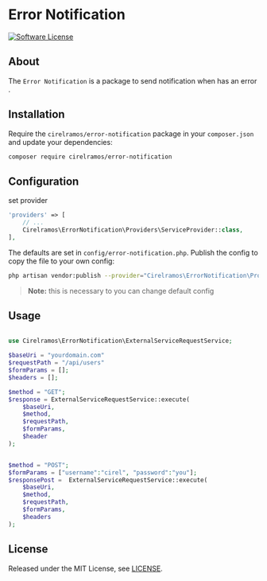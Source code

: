 # Error Notification

[![Software License][ico-license]](LICENSE.md)

## About

The `Error Notification` is a package to send notification when has an error .


## Installation

Require the `cirelramos/error-notification` package in your `composer.json` and update your dependencies:
```sh
composer require cirelramos/error-notification
```


## Configuration

set provider

```php
'providers' => [
    // ...
    Cirelramos\ErrorNotification\Providers\ServiceProvider::class,
],
```


The defaults are set in `config/error-notification.php`. Publish the config to copy the file to your own config:
```sh
php artisan vendor:publish --provider="Cirelramos\ErrorNotification\Providers\ServiceProvider"
```

> **Note:** this is necessary to you can change default config



## Usage

```php

use Cirelramos\ErrorNotification\ExternalServiceRequestService;

$baseUri = "yourdomain.com"
$requestPath = "/api/users"
$formParams = [];
$headers = [];

$method = "GET";
$response = ExternalServiceRequestService::execute(
    $baseUri,
    $method,
    $requestPath,
    $formParams,
    $header
);


$method = "POST";
$formParams = ["username":"cirel", "password":"you"];
$responsePost =  ExternalServiceRequestService::execute(
    $baseUri,
    $method,
    $requestPath,
    $formParams,
    $headers
);
```


## License

Released under the MIT License, see [LICENSE](LICENSE).


[ico-license]: https://img.shields.io/badge/license-MIT-brightgreen.svg?style=flat-square

